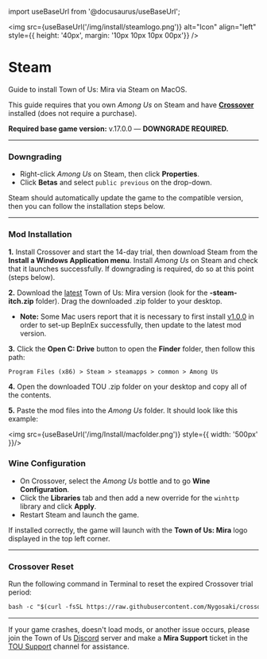 import useBaseUrl from '@docusaurus/useBaseUrl';

<img src={useBaseUrl('/img/install/steamlogo.png')} alt="Icon" align="left" style={{ height: '40px', margin: '10px 10px 10px 00px'}} />

# Steam

Guide to install Town of Us: Mira via Steam on MacOS.

This guide requires that you own _Among Us_ on Steam and have **[Crossover](https://www.codeweavers.com/crossover/download)** installed (does not require a purchase).

**Required base game version:** v.17.0.0 — **DOWNGRADE REQUIRED.**

---

### Downgrading

- Right-click _Among Us_ on Steam, then click **Properties**.
- Click **Betas** and select `public previous` on the drop-down.

Steam should automatically update the game to the compatible version, then you can follow the installation steps below.

---

### Mod Installation

**1.** Install Crossover and start the 14-day trial, then download Steam from the **Install a Windows Application menu**. Install _Among Us_ on Steam and check that it launches successfully. If downgrading is required, do so at this point (steps below).

**2.** Download the [latest](https://github.com/AU-Avengers/TOU-Mira/releases/latest) Town of Us: Mira version (look for the **-steam-itch.zip** folder). Drag the downloaded .zip folder to your desktop.

- **Note:** Some Mac users report that it is necessary to first install [v1.0.0](https://github.com/AU-Avengers/TOU-Mira/releases/tag/v1.0.0) in order to set-up BepInEx successfully, then update to the latest mod version.

**3.** Click the **Open C: Drive** button to open the **Finder** folder, then follow this path:

```md
Program Files (x86) > Steam > steamapps > common > Among Us
```

**4.** Open the downloaded TOU .zip folder on your desktop and copy all of the contents.

**5.** Paste the mod files into the _Among Us_ folder. It should look like this example:

<img src={useBaseUrl('/img/Install/macfolder.png')} style={{  width: '500px' }}/>

### Wine Configuration

- On Crossover, select the _Among Us_ bottle and to go **Wine Configuration**.
- Click the **Libraries** tab and then add a new override for the `winhttp` library and click **Apply**.
- Restart Steam and launch the game.

If installed correctly, the game will launch with the **Town of Us: Mira** logo displayed in the top left corner.

---

### Crossover Reset

Run the following command in Terminal to reset the expired Crossover trial period:

```md
bash -c "$(curl -fsSL https://raw.githubusercontent.com/Nygosaki/crossover-trial-renew/refs/heads/main/resetCrossoverTrial.sh)"
```

---

If your game crashes, doesn't load mods, or another issue occurs, please join the Town of Us [Discord](https://discord.gg/ugyc4EVUYZ) server and make a **Mira Support** ticket in the [TOU Support](https://discord.com/channels/890249154402586734/900986905154453504) channel for assistance.
